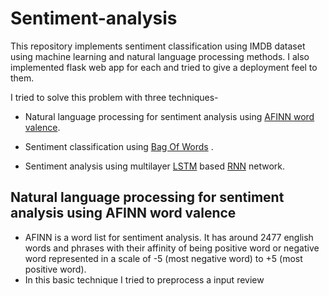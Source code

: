 # Sentiment-analysis

This repository implements sentiment classification using IMDB dataset using machine learning and natural language processing methods. I also implemented flask web app for each and tried to give a deployment feel to them.

I tried to solve this problem with three techniques-
- Natural language processing for sentiment analysis using [AFINN word valence](http://www2.imm.dtu.dk/pubdb/views/publication_details.php?id=6010). 

- Sentiment classification using [Bag Of Words](https://en.wikipedia.org/wiki/Bag-of-words_model) .

- Sentiment analysis using multilayer [LSTM](https://en.wikipedia.org/wiki/Long_short-term_memory) based [RNN](https://en.wikipedia.org/wiki/Recurrent_neural_network) network.

## Natural language processing for sentiment analysis using AFINN word valence

- AFINN is a word list for sentiment analysis. It has around 2477 english words and phrases with their affinity of being positive word or negative word represented in a scale of -5 (most negative word) to +5 (most positive word).
- In this basic technique I tried to preprocess a input review 
